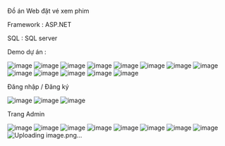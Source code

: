 Đồ án Web đặt vé xem phim 

Framework : ASP.NET 

SQL : SQL server

Demo dự án :

![image](https://github.com/user-attachments/assets/efe57e41-15df-40bb-acc3-7b90deb1356e)
![image](https://github.com/user-attachments/assets/67d4594e-e5af-4db1-809f-1aa387bf1eb2)
![image](https://github.com/user-attachments/assets/41d4e93d-2ffb-43b7-a6f4-f833a16b5247)
![image](https://github.com/user-attachments/assets/d5ad7305-eed0-4603-841a-1e8b8451f486)
![image](https://github.com/user-attachments/assets/7113b9e8-d2c7-48b4-85a1-4c8c38c31d1b)
![image](https://github.com/user-attachments/assets/507776bd-7bb7-4c8e-a73c-9b358f7334cc)
![image](https://github.com/user-attachments/assets/e74d1112-3bc1-4e8d-b2b3-2f70e689ed9c)
![image](https://github.com/user-attachments/assets/6be9ee95-9e2b-48dc-b353-0d11778a2347)
![image](https://github.com/user-attachments/assets/7afef66a-0918-495d-9b6d-f291a8987593)
![image](https://github.com/user-attachments/assets/0a4c4f35-22e6-4537-b49d-750c637e0fb4)
![image](https://github.com/user-attachments/assets/c6efdc5a-88fc-4724-a112-7f47c8ac36ca)
![image](https://github.com/user-attachments/assets/ce648a7f-8f94-4bb3-9600-4416471f1d1f)
![image](https://github.com/user-attachments/assets/ce5a9359-c389-4f94-9590-33b5c92cb5c8)

Đăng nhập / Đăng ký 

![image](https://github.com/user-attachments/assets/8bcce45b-b65f-49b5-b589-899f79e55c26)
![image](https://github.com/user-attachments/assets/ec718796-e555-45a3-b83e-e1b172d0e5de)
![image](https://github.com/user-attachments/assets/f7fa3365-972b-4ca4-80a8-f2c196f90f84)

Trang Admin 

![image](https://github.com/user-attachments/assets/197cc442-e4e3-4b85-90ce-e346a88a25d3)
![image](https://github.com/user-attachments/assets/1f3a2d28-cd13-44a2-9069-3212884915eb)
![image](https://github.com/user-attachments/assets/9626040c-4639-4ff4-bd2d-aaf276c62362)
![image](https://github.com/user-attachments/assets/d5c4092a-d2dd-4b1b-baa2-2515af1f9b77)
![image](https://github.com/user-attachments/assets/9a80b036-40e6-4b78-9eed-6150f60eea73)
![image](https://github.com/user-attachments/assets/180e67ed-2201-478c-9519-92d9606fbc11)
![image](https://github.com/user-attachments/assets/9258e0e6-68b5-46fd-9f3d-e5054f3649c9)
![image](https://github.com/user-attachments/assets/0f639f51-cf04-4aee-823f-e72bdb5c2991)
![Uploading image.png…]()






















